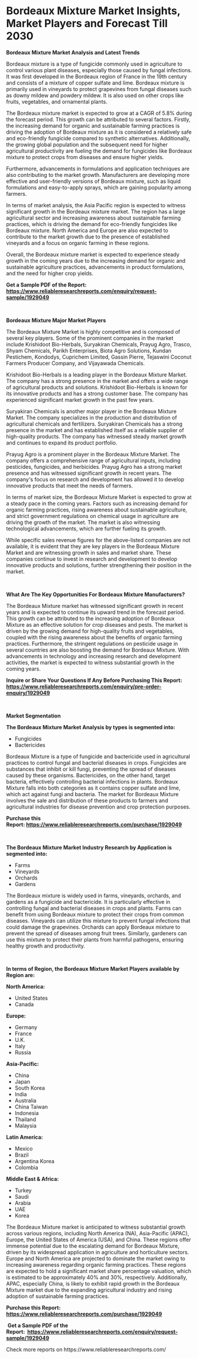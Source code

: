 <p><h1>Bordeaux Mixture Market Insights, Market Players and Forecast Till 2030</h1></p><p><strong>Bordeaux Mixture Market Analysis and Latest Trends</strong></p>
<p><p>Bordeaux mixture is a type of fungicide commonly used in agriculture to control various plant diseases, especially those caused by fungal infections. It was first developed in the Bordeaux region of France in the 19th century and consists of a mixture of copper sulfate and lime. Bordeaux mixture is primarily used in vineyards to protect grapevines from fungal diseases such as downy mildew and powdery mildew. It is also used on other crops like fruits, vegetables, and ornamental plants.</p><p>The Bordeaux mixture market is expected to grow at a CAGR of 5.8% during the forecast period. This growth can be attributed to several factors. Firstly, the increasing demand for organic and sustainable farming practices is driving the adoption of Bordeaux mixture as it is considered a relatively safe and eco-friendly fungicide compared to synthetic alternatives. Additionally, the growing global population and the subsequent need for higher agricultural productivity are fueling the demand for fungicides like Bordeaux mixture to protect crops from diseases and ensure higher yields.</p><p>Furthermore, advancements in formulations and application techniques are also contributing to the market growth. Manufacturers are developing more effective and user-friendly versions of Bordeaux mixture, such as liquid formulations and easy-to-apply sprays, which are gaining popularity among farmers.</p><p>In terms of market analysis, the Asia Pacific region is expected to witness significant growth in the Bordeaux mixture market. The region has a large agricultural sector and increasing awareness about sustainable farming practices, which is driving the demand for eco-friendly fungicides like Bordeaux mixture. North America and Europe are also expected to contribute to the market growth due to the presence of established vineyards and a focus on organic farming in these regions.</p><p>Overall, the Bordeaux mixture market is expected to experience steady growth in the coming years due to the increasing demand for organic and sustainable agriculture practices, advancements in product formulations, and the need for higher crop yields.</p></p>
<p><strong>Get a Sample PDF of the Report:&nbsp; <a href="https://www.reliableresearchreports.com/enquiry/request-sample/1929049">https://www.reliableresearchreports.com/enquiry/request-sample/1929049</a></strong></p>
<p>&nbsp;</p>
<p><strong>Bordeaux Mixture Major Market Players</strong></p>
<p><p>The Bordeaux Mixture Market is highly competitive and is composed of several key players. Some of the prominent companies in the market include Krishidoot Bio-Herbals, Suryakiran Chemicals, Prayug Agro, Trasco, Shyam Chemicals, Parikh Enterprises, Biota Agro Solutions, Kundan Pestichem, Kondodys, Cuprichem Limited, Gassin Pierre, Tejaswini Coconut Farmers Producer Company, and Vijayawada Chemicals.</p><p>Krishidoot Bio-Herbals is a leading player in the Bordeaux Mixture Market. The company has a strong presence in the market and offers a wide range of agricultural products and solutions. Krishidoot Bio-Herbals is known for its innovative products and has a strong customer base. The company has experienced significant market growth in the past few years.</p><p>Suryakiran Chemicals is another major player in the Bordeaux Mixture Market. The company specializes in the production and distribution of agricultural chemicals and fertilizers. Suryakiran Chemicals has a strong presence in the market and has established itself as a reliable supplier of high-quality products. The company has witnessed steady market growth and continues to expand its product portfolio.</p><p>Prayug Agro is a prominent player in the Bordeaux Mixture Market. The company offers a comprehensive range of agricultural inputs, including pesticides, fungicides, and herbicides. Prayug Agro has a strong market presence and has witnessed significant growth in recent years. The company's focus on research and development has allowed it to develop innovative products that meet the needs of farmers.</p><p>In terms of market size, the Bordeaux Mixture Market is expected to grow at a steady pace in the coming years. Factors such as increasing demand for organic farming practices, rising awareness about sustainable agriculture, and strict government regulations on chemical usage in agriculture are driving the growth of the market. The market is also witnessing technological advancements, which are further fueling its growth.</p><p>While specific sales revenue figures for the above-listed companies are not available, it is evident that they are key players in the Bordeaux Mixture Market and are witnessing growth in sales and market share. These companies continue to invest in research and development to develop innovative products and solutions, further strengthening their position in the market.</p></p>
<p>&nbsp;</p>
<p><strong>What Are The Key Opportunities For Bordeaux Mixture Manufacturers?</strong></p>
<p><p>The Bordeaux Mixture market has witnessed significant growth in recent years and is expected to continue its upward trend in the forecast period. This growth can be attributed to the increasing adoption of Bordeaux Mixture as an effective solution for crop diseases and pests. The market is driven by the growing demand for high-quality fruits and vegetables, coupled with the rising awareness about the benefits of organic farming practices. Furthermore, the stringent regulations on pesticide usage in several countries are also boosting the demand for Bordeaux Mixture. With advancements in technology and increasing research and development activities, the market is expected to witness substantial growth in the coming years.</p></p>
<p><strong>Inquire or Share Your Questions If Any Before Purchasing This Report: <a href="https://www.reliableresearchreports.com/enquiry/pre-order-enquiry/1929049">https://www.reliableresearchreports.com/enquiry/pre-order-enquiry/1929049</a></strong></p>
<p>&nbsp;</p>
<p><strong>Market Segmentation</strong></p>
<p><strong>The Bordeaux Mixture Market Analysis by types is segmented into:</strong></p>
<p><ul><li>Fungicides</li><li>Bactericides</li></ul></p>
<p><p>Bordeaux Mixture is a type of fungicide and bactericide used in agricultural practices to control fungal and bacterial diseases in crops. Fungicides are substances that inhibit or kill fungi, preventing the spread of diseases caused by these organisms. Bactericides, on the other hand, target bacteria, effectively controlling bacterial infections in plants. Bordeaux Mixture falls into both categories as it contains copper sulfate and lime, which act against fungi and bacteria. The market for Bordeaux Mixture involves the sale and distribution of these products to farmers and agricultural industries for disease prevention and crop protection purposes.</p></p>
<p><strong>Purchase this Report:&nbsp;<a href="https://www.reliableresearchreports.com/purchase/1929049">https://www.reliableresearchreports.com/purchase/1929049</a></strong></p>
<p>&nbsp;</p>
<p><strong>The Bordeaux Mixture Market Industry Research by Application is segmented into:</strong></p>
<p><ul><li>Farms</li><li>Vineyards</li><li>Orchards</li><li>Gardens</li></ul></p>
<p><p>The Bordeaux mixture is widely used in farms, vineyards, orchards, and gardens as a fungicide and bactericide. It is particularly effective in controlling fungal and bacterial diseases in crops and plants. Farms can benefit from using Bordeaux mixture to protect their crops from common diseases. Vineyards can utilize this mixture to prevent fungal infections that could damage the grapevines. Orchards can apply Bordeaux mixture to prevent the spread of diseases among fruit trees. Similarly, gardeners can use this mixture to protect their plants from harmful pathogens, ensuring healthy growth and productivity.</p></p>
<p>&nbsp;</p>
<p><strong>In terms of Region, the Bordeaux Mixture Market Players available by Region are:</strong></p>
<p>
    <p> <strong> North America: </strong>
        <ul>
            <li>United States</li>
            <li>Canada</li>
        </ul>
        </p> 
    <p> <strong> Europe: </strong>
        <ul>
            <li>Germany</li>
            <li>France</li>
            <li>U.K.</li>
            <li>Italy</li>
            <li>Russia</li>
        </ul>
        </p> 
    <p> <strong> Asia-Pacific: </strong>
        <ul>
            <li>China</li>
            <li>Japan</li>
            <li>South Korea</li>
            <li>India</li>
            <li>Australia</li>
            <li>China Taiwan</li>
            <li>Indonesia</li>
            <li>Thailand</li>
            <li>Malaysia</li>
        </ul>
        </p> 
    <p> <strong> Latin America: </strong>
        <ul>
            <li>Mexico</li>
            <li>Brazil</li>
            <li>Argentina Korea</li>
            <li>Colombia</li>
        </ul>
        </p> 
    <p> <strong> Middle East & Africa: </strong>
        <ul>
            <li>Turkey</li>
            <li>Saudi</li>
            <li>Arabia</li>
            <li>UAE</li>
            <li>Korea</li>
        </ul>
    </p>
    </p>
<p><p>The Bordeaux Mixture market is anticipated to witness substantial growth across various regions, including North America (NA), Asia-Pacific (APAC), Europe, the United States of America (USA), and China. These regions offer immense potential due to the escalating demand for Bordeaux Mixture, driven by its widespread application in agriculture and horticulture sectors. Europe and North America are projected to dominate the market owing to increasing awareness regarding organic farming practices. These regions are expected to hold a significant market share percentage valuation, which is estimated to be approximately 40% and 30%, respectively. Additionally, APAC, especially China, is likely to exhibit rapid growth in the Bordeaux Mixture market due to the expanding agricultural industry and rising adoption of sustainable farming practices.</p></p>
<p><strong>Purchase this Report: <a href="https://www.reliableresearchreports.com/purchase/1929049">https://www.reliableresearchreports.com/purchase/1929049</a></strong></p>
<p>&nbsp;<strong>Get a Sample PDF of the Report:&nbsp;&nbsp;<a href="https://www.reliableresearchreports.com/enquiry/request-sample/1929049">https://www.reliableresearchreports.com/enquiry/request-sample/1929049</a></strong></p>
<p><strong></strong></p>
<p>Check more reports on https://www.reliableresearchreports.com/</p>